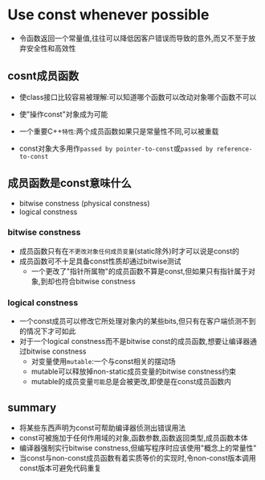 # Use const whenever possible
- 令函数返回一个常量值,往往可以降低因客户错误而导致的意外,而又不至于放弃安全性和高效性

## cosnt成员函数
- 使class接口比较容易被理解:可以知道哪个函数可以改动对象哪个函数不可以
- 使"操作const"对象成为可能

- 一个重要C++`特性`:两个成员函数如果只是常量性不同,可以被重载

- const对象大多用作`passed by pointer-to-const`或`passed by reference-to-const`

## 成员函数是const意味什么
- bitwise constness (physical constness)
- logical constness

### bitwise constness
- 成员函数只有在`不更改对象任何成员变量`(static除外)时才可以说是const的
- 成员函数可不十足具备const性质却通过bitwise测试
  - 一个更改了"指针所属物"的成员函数不算是const,但如果只有指针属于对象,到却也符合bitwise constness

### logical constness
- 一个const成员可以修改它所处理对象内的某些bits,但只有在客户端侦测不到的情况下才可如此
- 对于一个logical constness而不是bitwise const的成员函数,想要让编译器通过bitwise constness
  - 对变量使用`mutable`:一个与const相关的摆动场
  - mutable可以释放掉non-static成员变量的bitwise constness约束
  - mutable的成员变量`可能`总是会被更改,即使是在const成员函数内

## summary
- 将某些东西声明为const可帮助编译器侦测出错误用法
- const可被施加于任何作用域的对象,函数参数,函数返回类型,成员函数本体
- 编译器强制实行bitwise constness,但编写程序时应该使用"概念上的常量性"
- 当const与non-const成员函数有着实质等价的实现时,令non-const版本调用const版本可避免代码重复


